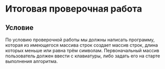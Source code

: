 # Итоговая проверочная работа

## Условие

По условию проверочной работы мы должны написать программу, которая из имеющегося массива строк создает массив строк, длина которых меньше или равна трём символам.
Первоначальный массив пользователь должен ввести с клавиатуры, либо задать его на старте выполнения алгоритма.